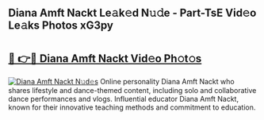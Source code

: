 ## Diana Amft Nackt Le𝚊k𝚎d N𝚞𝚍e - Part-TsE Vid𝚎o Le𝚊ks Photos xG3py

# <h2><a href="http://fbaif6t.evod.top/?m=Diana+Amft+Nackt">🔗 👉🔴 Diana Amft Nackt Vid𝚎o Ph𝚘t𝚘s</a></h2>

[![Diana Amft Nackt N𝚞d𝚎s](https://i.imgur.com/8V9OHl7.gif)](http://fbaif6t.evod.top/?m=Diana+Amft+Nackt)
Online personality Diana Amft Nackt who shares lifestyle and dance-themed content, including solo and collaborative dance performances and vlogs. Influential educator Diana Amft Nackt, known for their innovative teaching methods and commitment to education. 
